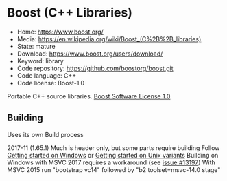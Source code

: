 # Boost (C++ Libraries)

- Home: https://www.boost.org/
- Media: https://en.wikipedia.org/wiki/Boost_(C%2B%2B_libraries)
- State: mature
- Download: https://www.boost.org/users/download/
- Keyword: library
- Code repository: https://github.com/boostorg/boost.git
- Code language: C++
- Code license: Boost-1.0

Portable C++ source libraries.
[Boost Software License 1.0](https://github.com/boostorg/boost/blob/master/LICENSE_1_0.txt)

## Building

Uses its own Build process

2017-11 (1.65.1)
Much is header only, but some parts require building
Follow [Getting started on Windows](https://www.boost.org/doc/libs/1_65_1/more/getting_started/windows.html) or [Getting started on Unix variants](https://www.boost.org/doc/libs/1_65_1/more/getting_started/unix-variants.html)
Building on Windows with MSVC 2017 requires a workaround (see [issue #13197](https://svn.boost.org/trac10/ticket/13197))
With MSVC 2015 run "bootstrap vc14" followed by "b2 toolset=msvc-14.0 stage"
